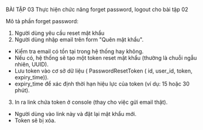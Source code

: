 BÀI TẬP 03
Thực hiện chức năng forget password, logout cho bài tập 02

Mô tả phần forget password:

1. Người dùng yêu cầu reset mật khẩu
2. Người dùng nhập email trên form "Quên mật khẩu".
- Kiểm tra email có tồn tại trong hệ thống hay không.
- Nếu có, hệ thống sẽ tạo một token reset mật khẩu (thường là chuỗi ngẫu nhiên, UUID).
- Lưu token vào cơ sở dữ liệu ( PasswordResetToken ( id, user_id, token, expiry_time)).
- expiry_time để xác định thời hạn hiệu lực của token (ví dụ: 15 hoặc 30 phút).
3.  In ra link chứa token ở console (thay cho việc gửi email thật).
- Người dùng vào link này và đặt lại mật khẩu mới.
- Token sẽ bị xóa.

